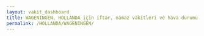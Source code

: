 ```yaml
---
layout: vakit_dashboard
title: WAGENINGEN, HOLLANDA için iftar, namaz vakitleri ve hava durumu - ilçe/eyalet seç
permalink: /HOLLANDA/WAGENINGEN/
---
```


<script type="text/javascript">
  var GLOBAL_COUNTRY = 'HOLLANDA';
  var GLOBAL_CITY = 'WAGENINGEN';
  var GLOBAL_STATE = '';
  var lat = 72;
  var lon = 21;
</script>

